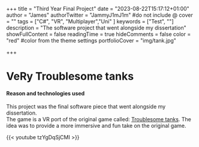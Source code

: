 +++
title = "Third Year Final Project"
date = "2023-08-22T15:17:12+01:00"
author = "James"
authorTwitter = "JammyJ1mJ1m" #do not include @
cover = ""
tags = ["C#", "VR", "Multiplayer","Uni" ]
keywords = ["Test", ""]
description = "The software project that went alongside my dissertation"
showFullContent = false
readingTime = true
hideComments = false
color = "red" #color from the theme settings
portfolioCover = "img/tank.jpg"

+++

# VeRy Troublesome tanks

#### Reason and technologies used
This project was the final software piece that went alongside my dissertation.  
The game is a VR port of the original game called: [Troublesome tanks](https://www.youtube.com/watch?v=GafLNMRZxGI).
The idea was to provide a more immersive and fun take on the original game.



{{< youtube tzYgDqSjCMI >}}


